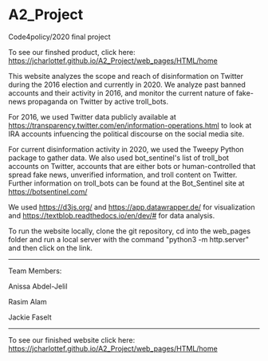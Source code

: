 # A2_Project
Code4policy/2020 final project

To see our finshed product, click here: https://jcharlottef.github.io/A2_Project/web_pages/HTML/home

This website analyzes the scope and reach of disinformation on Twitter during the 2016 election and currently in 2020. We analyze past banned accounts and their activity in 2016, and monitor the current nature of fake-news propaganda on Twitter by active troll_bots.

For 2016, we used Twitter data publicly available at https://transparency.twitter.com/en/information-operations.html to look at IRA accounts infuencing the political discourse on the social media site. 

For current disinformation activity in 2020, we used the Tweepy Python package to gather data. We also used bot_sentinel's list of troll_bot accounts on Twitter, accounts that are either bots or human-controlled that spread fake news, unverified information, and troll content on Twitter. Further information on troll_bots can be found at the Bot_Sentinel site at https://botsentinel.com/

We used https://d3js.org/ and https://app.datawrapper.de/ for visualization and https://textblob.readthedocs.io/en/dev/# for data analysis.

To run the website locally, clone the git repository, cd into the web_pages folder and run a local server with the command "python3 -m http.server" and then click on the link.

-------------------------------------------------------------------------------------------
Team Members:

  Anissa Abdel-Jelil
  
  Rasim Alam
  
  Jackie Faselt

-------------------------------------------------------------------------------------------
To see our finished website click here: https://jcharlottef.github.io/A2_Project/web_pages/HTML/home
